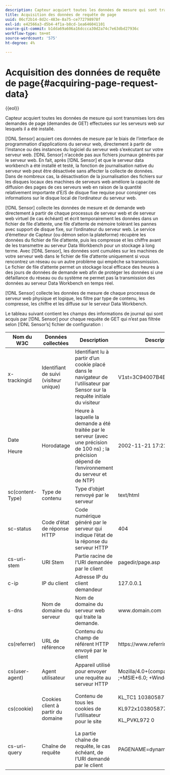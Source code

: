```yaml
---
description: Capteur acquiert toutes les données de mesure qui sont transmises lors des demandes de page (demandes de GET) effectuées sur les serveurs web sur lesquels il a été installé.
title: Acquisition des données de requête de page
uuid: 06cf2b14-8d2c-483e-8a75-ce772798978f
exl-id: e42566a3-d5b4-4f1a-b8cd-1ea646041101
source-git-commit: b1dda69a606a16dccca30d2a74c7e63dbd27936c
workflow-type: tm+mt
source-wordcount: '575'
ht-degree: 4%

---
```


# Acquisition des données de requête de page{#acquiring-page-request-data}

{{eol}}

Capteur acquiert toutes les données de mesure qui sont transmises lors des demandes de page (demandes de GET) effectuées sur les serveurs web sur lesquels il a été installé.

[!DNL Sensor] acquiert ces données de mesure par le biais de l’interface de programmation d’applications du serveur web, directement à partir de l’instance ou des instances du logiciel du serveur web s’exécutant sur votre serveur web. [!DNL Sensor] n’accède pas aux fichiers journaux générés par le serveur web. En fait, après [!DNL Sensor] et que le serveur data workbench a été installé et testé, la fonction de journalisation native du serveur web peut être désactivée sans affecter la collecte de données. Dans de nombreux cas, la désactivation de la journalisation des fichiers sur les disques locaux des machines de serveurs web améliore la capacité de diffusion des pages de ces serveurs web en raison de la quantité relativement importante d’E/S de disque fixe requise pour consigner ces informations sur le disque local de l’ordinateur du serveur web.

[!DNL Sensor] collecte les données de mesure et de demande web directement à partir de chaque processus de serveur web et de serveur web virtuel (le cas échéant) et écrit temporairement les données dans un fichier de file d’attente, une file d’attente de mémoire tolérant les pannes avec support de disque fixe, sur l’ordinateur du serveur web. Le service d’émetteur de Capteur (ou démon selon la plateforme) récupère les données du fichier de file d’attente, puis les compresse et les chiffre avant de les transmettre au serveur Data Workbench pour un stockage à long terme. Avec [!DNL Sensor], les données sont cumulées sur les machines de votre serveur web dans le fichier de file d’attente uniquement si vous rencontrez un réseau ou un autre problème qui empêche sa transmission. Le fichier de file d’attente permet un stockage local efficace des heures à des jours de données de demande web afin de protéger les données si une défaillance du réseau ou du système ne permet pas la transmission des données au serveur Data Workbench en temps réel.

[!DNL Sensor] collecte les données de mesure de chaque processus de serveur web physique et logique, les filtre par type de contenu, les compresse, les chiffre et les diffuse sur le serveur Data Workbench.

Le tableau suivant contient les champs des informations de journal qui sont acquis par [!DNL Sensor] pour chaque requête de GET qui n’est pas filtrée selon [!DNL Sensor’s] fichier de configuration :

<table id="table_5F65474150EC41648B35D0B031FB9B15">
 <thead>
  <tr>
   <th colname="col1" class="entry"> Nom du W3C </th>
   <th colname="col2" class="entry"> Données collectées </th>
   <th colname="col3" class="entry"> Description </th>
   <th colname="col4" class="entry"> Description </th>
  </tr>
 </thead>
 <tbody>
  <tr>
   <td colname="col1"> x-trackingid </td>
   <td colname="col2"> Identifiant de suivi (visiteur unique) </td>
   <td colname="col3"> Identifiant lu à partir d’un cookie placé dans le navigateur de l’utilisateur par <span class="wintitle"> Sensor </span> sur la requête initiale du visiteur </td>
   <td colname="col4"> V1st=3C94007B4E01F9C2 </td>
  </tr>
  <tr>
   <td colname="col1"> <p>Date </p> <p>Heure </p> </td>
   <td colname="col2"> Horodatage </td>
   <td colname="col3"> Heure à laquelle la demande a été traitée par le serveur (avec une précision de 100 ns) ; la précision dépend de l’environnement du serveur et de NTP) </td>
   <td colname="col4"> 2002-11-21 17:21:45,123 </td>
  </tr>
  <tr>
   <td colname="col1"> sc(content-Type) </td>
   <td colname="col2"> Type de contenu </td>
   <td colname="col3"> Type d’objet renvoyé par le serveur </td>
   <td colname="col4"> text/html </td>
  </tr>
  <tr>
   <td colname="col1"> sc-status </td>
   <td colname="col2"> Code d’état de réponse HTTP </td>
   <td colname="col3"> Code numérique généré par le serveur qui indique l’état de la réponse du serveur HTTP </td>
   <td colname="col4"> 404 </td>
  </tr>
  <tr>
   <td colname="col1"> cs-uri-stem </td>
   <td colname="col2"> URI Stem </td>
   <td colname="col3"> Partie racine de l’URI demandée par le client </td>
   <td colname="col4"> <span class="filepath"> pagedir/page.asp </span> </td>
  </tr>
  <tr>
   <td colname="col1"> c-ip </td>
   <td colname="col2"> IP du client </td>
   <td colname="col3"> Adresse IP du client demandeur </td>
   <td colname="col4"> 127.0.0.1 </td>
  </tr>
  <tr>
   <td colname="col1"> s-dns </td>
   <td colname="col2"> Nom de domaine du serveur </td>
   <td colname="col3"> Nom de domaine du serveur web qui traite la demande. </td>
   <td colname="col4"> <span class="filepath"> www.domain.com </span> </td>
  </tr>
  <tr>
   <td colname="col1"> cs(referrer) </td>
   <td colname="col2"> URL de référence </td>
   <td colname="col3"> Contenu du champ de référent HTTP envoyé par le client </td>
   <td colname="col4"> <span class="filepath"> https://www.referringsite.com </span> </td>
  </tr>
  <tr>
   <td colname="col1"> cs(user-agent) </td>
   <td colname="col2"> Agent utilisateur </td>
   <td colname="col3"> Appareil utilisé pour envoyer une requête au serveur HTTP </td>
   <td colname="col4"> Mozilla/4.0+(compatible ;+MSIE+6.0; +Windows+NT+5.1) </td>
  </tr>
  <tr>
   <td colname="col1"> cs(cookie) </td>
   <td colname="col2"> Cookies client à partir du domaine </td>
   <td colname="col3"> Contenu de tous les cookies de l’utilisateur pour le site </td>
   <td colname="col4"> <p>KL_TC1 1038058778312 </p> <p>KL972x1038058778312282052 </p> <p>KL_PVKL972 0 </p> </td>
  </tr>
  <tr>
   <td colname="col1"> cs-uri-query </td>
   <td colname="col2"> Chaîne de requête </td>
   <td colname="col3"> La partie chaîne de requête, le cas échéant, de l’URI demandé par le client </td>
   <td colname="col4"> PAGENAME=dynamic1&amp;link=3001 </td>
  </tr>
 </tbody>
</table>
